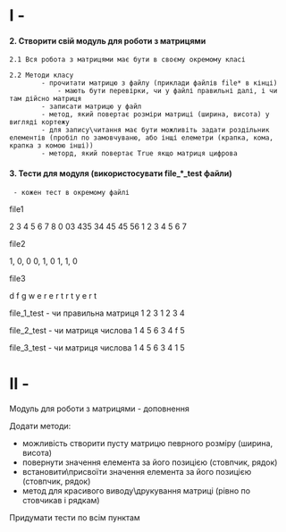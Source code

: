 # I -

#### 2. Створити свій модуль для роботи з матрицями

    2.1 Вся робота з матрицями має бути в своєму окремому класі

    2.2 Методи класу
            - прочитати матрицю з файлу (приклади файлів file* в кінці)
                - мають бути перевірки, чи у файлі правильні далі, і чи там дійсно матриця
            - записати матрицю у файл
            - метод, який повертає розміри матриці (ширина, висота) у вигляді кортежу
            - для запису\читання має бути можливіть задати роздільник елементів (пробіл по замовчуваню, або інщі елеметри (крапка, кома, крапка з комою інші))
            - меторд, який повертає True якщо матриця цифрова

#### 3. Тести для модуля (використосувати file_*_test файли)
     - кожен тест в окремому файлі





file1

2 3 4 5 6 7 8
0 03 435 34 45 45 56
1 2 3 4 5 6 7

file2

1, 0, 0
0, 1, 0
1, 1, 0


file3

d f g
w e r
e r t
r t y
e r t


file_1_test - чи правильна матриця
1 2 3
1 2 3 4

file_2_test   - чи матриця числова
1 4 5 6 
3 4 f 5

file_3_test   - чи матриця числова
1 4 5 6 
3 4 1 5



# II - 



Модуль для роботи з матрицями - доповнення

Додати методи:
 - можливість створити пусту матрицю певрного розміру (ширина, висота)
 - повернути значення елемента за його позицією (стовпчик, рядок)
 - встановити\присвоїти значення елемента за його позицією (стовпчик, рядок)
 - метод для красивого виводу\друкування  матриці (рівно по стовчикав і рядкам)

Придумати тести по всім пунктам
